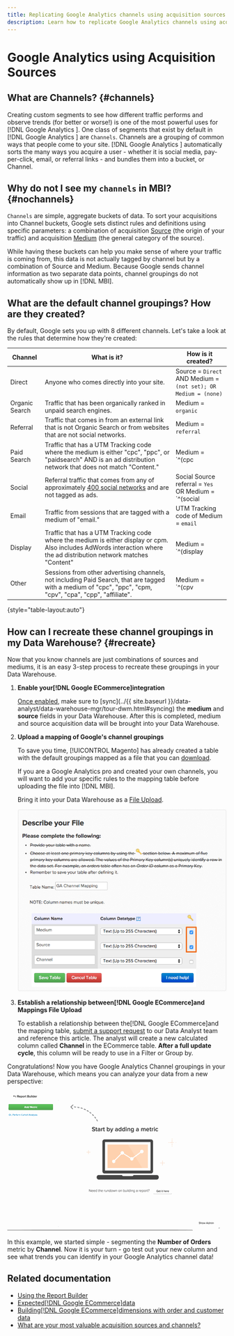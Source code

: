 ```yaml
---
title: Replicating Google Analytics channels using acquisition sources
description: Learn how to replicate Google Analytics channels using acquisition sources.
---
```

# Google Analytics using Acquisition Sources

## What are Channels? {#channels}

Creating custom segments to see how different traffic performs and observe trends (for better or worse!) is one of the most powerful uses for  [!DNL Google Analytics ]. One class of segments that exist by default in [!DNL Google Analytics ] are `Channels`. Channels are a grouping of common ways that people come to your site.  [!DNL Google Analytics ] automatically sorts the many ways you acquire a user - whether it is social media, pay-per-click, email, or referral links - and bundles them into a bucket, or Channel.

## Why do not I see my `channels` in MBI? {#nochannels}

`Channels` are simple, aggregate buckets of data. To sort your acquisitions into Channel buckets, Google sets distinct rules and definitions using specific parameters: a combination of acquisition [Source](https://support.google.com/analytics/answer/1033173?hl=en) (the origin of your traffic) and acquisition [Medium](https://support.google.com/analytics/answer/6099206?hl=en) (the general category of the source).

While having these buckets can help you make sense of where your traffic is coming from, this data is not actually tagged by channel but by a combination of Source and Medium. Because Google sends channel information as two separate data points, channel groupings do not automatically show up in [!DNL MBI].

## What are the default channel groupings? How are they created?

By default, Google sets you up with 8 different channels. Let's take a look at the rules that determine how they're created:

| Channel | What is it? | How is it created? |
|---|---|---|
| Direct | Anyone who comes directly into your site. | Source = `Direct`<br>AND Medium = `(not set); OR Medium = (none)` |
| Organic Search | Traffic that has been organically ranked in unpaid search engines. | Medium = `organic` |
| Referral | Traffic that comes in from an external link that is not Organic Search or from websites that are not social networks. | Medium = `referral`|
| Paid Search | Traffic that has a UTM Tracking code where the medium is either "cpc", "ppc", or "paidsearch" AND is an ad distribution network that does not match "Content."| Medium = `^(cpc|ppc|paidsearch)$`<br>AND Ad Distribution Network ≠ `Content` |
| Social | Referral traffic that comes from any of approximately [400 social networks](https://www.annielytics.com/blog/analytics/sites-google-analytics-includes-in-social-reports/) and are not tagged as ads. | Social Source referral = `Yes`<br>OR Medium = `^(social|social-network|social-media|sm|social network|social media)$`|
| Email | Traffic from sessions that are tagged with a medium of "email." | UTM Tracking code of Medium = `email` |
| Display | Traffic that has a UTM Tracking code where the medium is either display or cpm. Also includes AdWords interaction where the ad distribution network matches "Content"                                 | Medium = `^(display|cpm|banner)$`<br>OR Ad Distribution Network = `Content`<br>AND Ad Format ≠ `Text` |
| Other | Sessions from other advertising channels, not including Paid Search, that are tagged with a medium of "cpc", "ppc", "cpm, "cpv", "cpa", "cpp", "affiliate".| Medium = `^(cpv|cpa|cpp|content-text)$`|

{style="table-layout:auto"}

## How can I recreate these channel groupings in my Data Warehouse? {#recreate}

Now that you know channels are just combinations of sources and mediums, it is an easy 3-step process to recreate these groupings in your Data Warehouse.

1. **Enable your[!DNL Google ECommerce]integration**

   [Once enabled](../importing-data/integrations/google-ecommerce.md), make sure to [sync](../{{ site.baseurl }}/data-analyst/data-warehouse-mgr/tour-dwm.html#syncing) the **medium** and **source** fields in your Data Warehouse. After this is completed, medium and source acquisition data will be brought into your Data Warehouse.

1. **Upload a mapping of Google's channel groupings**

   To save you time, [!UICONTROL Magento] has already created a table with the default groupings mapped as a file that you can [download](http://docs.magento.com/downloads/mbi/ga_channel_mapping.csv).

   If you are a Google Analytics pro and created your own channels, you will want to add your specific rules to the mapping table before uploading the file into [!DNL MBI].

   Bring it into your Data Warehouse as a [File Upload](../importing-data/connecting-data/using-file-uploader.md).

   ![](../../assets/Setting_Primary_Keys.png)

1. **Establish a relationship between[!DNL Google ECommerce]and Mappings File Upload**

   To establish a relationship between the[!DNL Google ECommerce]and the mapping table, [submit a support request](../../getting-started/support.md) to our Data Analyst team and reference this article. The analyst will create a new calculated column called **Channel** in the ECommerce table. **After a full update cycle**, this column will be ready to use in a Filter or Group by.

Congratulations! Now you have Google Analytics Channel groupings in your Data Warehouse, which means you can analyze your data from a new perspective:

![Segmenting the Number of Orders metric by Channel](../../assets/GA_Channel_Gif.gif)

In this example, we started simple - segmenting the **Number of Orders** metric by **Channel**. Now it is your turn - go test out your new column and see what trends you can identify in your Google Analytics channel data!

## Related documentation

* [Using the Report Builder](../../tutorials/using-visual-report-builder.md)
* [Expected[!DNL Google ECommerce]data](../importing-data/integrations/google-ecommerce-data.md)
* [Building[!DNL Google ECommerce]dimensions with order and customer data](../data-warehouse-mgr/bldg-google-ecomm-dim.md)
* [What are your most valuable acquisition sources and channels?](../analysis/most-value-source-channel.md)
